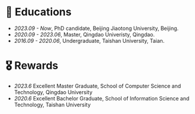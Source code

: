 # 📖 Educations
- *2023.09 - Now*, PhD candidate, Beijing Jiaotong University, Beijing.
- *2020.09 - 2023.06*, Master, Qingdao Univeristy, Qingdao.
- *2016.09 - 2020.06*, Undergraduate, Taishan University, Taian.

# 🎖 Rewards
- *2023.6* Excellent Master Graduate, School of Computer Science and Technology, Qingdao University
- *2020.6* Excellent Bachelor Graduate, School of Information Science and Technology, Taishan University
